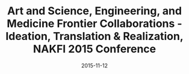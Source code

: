 ---
title: Art and Science, Engineering, and Medicine Frontier Collaborations - Ideation, Translation & Realization, NAKFI 2015 Conference
date: "2015-11-12"
end: "2015-11-14"
location: Irvine, CA
credit: J. D. Talasek
images: [image01-lg.jpg, image02-lg.jpg]
thumbs: [image01-thb.jpg, image02-thb.jpg]
---